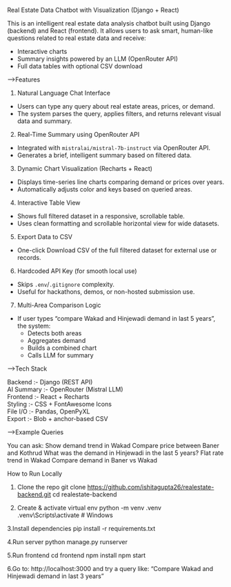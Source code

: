Real Estate Data Chatbot with Visualization (Django + React)

This is an intelligent real estate data analysis chatbot built using Django (backend) and React (frontend). It allows users to ask smart, human-like questions related to real estate data and receive:
- Interactive charts
- Summary insights powered by an LLM (OpenRouter API)
- Full data tables with optional CSV download

-->Features

 1. Natural Language Chat Interface
- Users can type any query about real estate areas, prices, or demand.
- The system parses the query, applies filters, and returns relevant visual data and summary.

 2. Real-Time Summary using OpenRouter API
- Integrated with `mistralai/mistral-7b-instruct` via OpenRouter API.
- Generates a brief, intelligent summary based on filtered data.

 3. Dynamic Chart Visualization (Recharts + React)
- Displays time-series line charts comparing demand or prices over years.
- Automatically adjusts color and keys based on queried areas.

4. Interactive Table View
- Shows full filtered dataset in a responsive, scrollable table.
- Uses clean formatting and scrollable horizontal view for wide datasets.

 5. Export Data to CSV
- One-click Download CSV of the full filtered dataset for external use or records.

 6. Hardcoded API Key (for smooth local use)
- Skips `.env`/`.gitignore` complexity.
- Useful for hackathons, demos, or non-hosted submission use.

 7. Multi-Area Comparison Logic
- If user types “compare Wakad and Hinjewadi demand in last 5 years”, the system:
  - Detects both areas
  - Aggregates demand
  - Builds a combined chart
  - Calls LLM for summary

-->Tech Stack

Backend     :-  Django (REST API)         
AI Summary  :-  OpenRouter (Mistral LLM)  
Frontend    :-  React + Recharts          
Styling     :-  CSS + FontAwesome Icons   
File I/O    :-  Pandas, OpenPyXL          
Export      :-  Blob + anchor-based CSV   

-->Example Queries

You can ask:
Show demand trend in Wakad
Compare price between Baner and Kothrud
What was the demand in Hinjewadi in the last 5 years?
Flat rate trend in Wakad
Compare demand in Baner vs Wakad

How to Run Locally

1. Clone the repo
git clone https://github.com/ishitagupta26/realestate-backend.git
cd realestate-backend

2. Create & activate virtual env
   python -m venv .venv
.venv\Scripts\activate   # Windows

3.Install dependencies
pip install -r requirements.txt

4.Run server
python manage.py runserver

5.Run frontend
cd frontend
npm install
npm start

6.Go to: http://localhost:3000 and try a query like:
“Compare Wakad and Hinjewadi demand in last 3 years”
